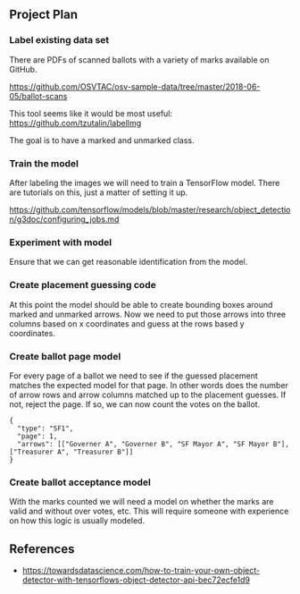 ## Project Plan

### Label existing data set

There are PDFs of scanned ballots with a variety of marks available on GitHub.

https://github.com/OSVTAC/osv-sample-data/tree/master/2018-06-05/ballot-scans

This tool seems like it would be most useful: https://github.com/tzutalin/labelImg

The goal is to have a marked and unmarked class.

### Train the model

After labeling the images we will need to train a TensorFlow model. There are tutorials on this, just a matter of setting it up.

https://github.com/tensorflow/models/blob/master/research/object_detection/g3doc/configuring_jobs.md

### Experiment with model

Ensure that we can get reasonable identification from the model.

### Create placement guessing code

At this point the model should be able to create bounding boxes around marked and unmarked arrows. Now we need to put those arrows into three columns based on x coordinates and guess at the rows based y coordinates.

### Create ballot page model

For every page of a ballot we need to see if the guessed placement matches the expected model for that page. In other words does the number of arrow rows and arrow columns matched up to the placement guesses. If not, reject the page. If so, we can now count the votes on the ballot.

```
{
  "type": "SF1",
  "page": 1,
  "arrows": [["Governer A", "Governer B", "SF Mayor A", "SF Mayor B"], ["Treasurer A", "Treasurer B"]]
}
```

### Create ballot acceptance model

With the marks counted we will need a model on whether the marks are valid and without over votes, etc. This will require someone with experience on how this logic is usually modeled.

## References

- https://towardsdatascience.com/how-to-train-your-own-object-detector-with-tensorflows-object-detector-api-bec72ecfe1d9
